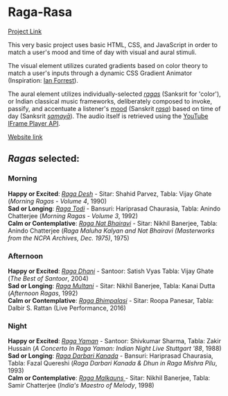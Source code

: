 # Raga-Rasa

<a href="https://raga-rasa.netlify.app/">Project Link</a>

This very basic project uses basic HTML, CSS, and JavaScript in order to match a user's mood and time of day with visual and aural stimuli. 

The visual element utilizes curated gradients based on color theory to match a user's inputs through a dynamic CSS Gradient Animator (Inspiration: <a href="https://www.gradient-animator.com/" target="_blank">Ian Forrest</a>).

The aural element utilizes individually-selected <a href="https://en.wikipedia.org/wiki/Raga" target="_blank">_ragas_</a> (Sanksrit for 'color'), or Indian classical music frameworks, deliberately composed to invoke, passify, and accentuate a listener's <a href="https://www.frontiersin.org/articles/10.3389/fpsyg.2015.00513/full#:~:text=The%20ragas%20with%20emotion%20labels,Todi%2C%20Basant%20Mukhari%2C%20Lalit."> mood</a> (Sanskrit <a href="https://en.wikipedia.org/wiki/Rasa_(aesthetics)">_rasa_</a>) based on time of day (Sanksrit <a href="https://en.wikipedia.org/wiki/Samayā">_samayā_</a>). The audio itself is retrieved using the <a href="https://developers.google.com/youtube/iframe_api_reference" target="_blank"> YouTube IFrame Player API</a>. 


<a href="https://mellifluous-valkyrie-edaa35.netlify.app/">Website link</a>

**<h2>_Ragas_ selected:</h2>**

**<h3>Morning</h3>**
**Happy or Excited**: <a href="https://www.youtube.com/watch?v=7oQj5Qh5ScU">_Raga Desh_</a> - Sitar: Shahid Parvez, Tabla: Vijay Ghate (_Morning Ragas - Volume 4_, 1990)<br>
**Sad or Longing**: <a href="https://www.youtube.com/watch?v=IfA7ZeIZv78">_Raga Todi_</a> - Bansuri: Hariprasad Chaurasia, Tabla: Anindo Chatterjee (_Morning Ragas - Volume 3_, 1992)<br>
**Calm or Contemplative**: <a href ="https://www.youtube.com/watch?v=Meq8Fr7hvF0">_Raga Nat Bhairavi_</a> - Sitar: Nikhil Banerjee, Tabla: Anindo Chatterjee (_Raga Maluha Kalyan and Nat Bhairavi (Masterworks from the NCPA Archives, Dec. 1975)_, 1975)</a>

**<h3>Afternoon</h3>**
**Happy or Excited**: <a href="https://www.youtube.com/watch?v=tW6RWP54Tsg">_Raga Dhani_</a> - Santoor: Satish Vyas Tabla: Vijay Ghate (_The Best of Santoor_, 2004)<br>
**Sad or Longing**: <a href="https://www.youtube.com/watch?v=f5JARal8cL4">_Raga Multani_</a> - Sitar: Nikhil Banerjee, Tabla: Kanai Dutta (_Afternoon Ragas_, 1992)<br>
**Calm or Contemplative**: <a href="https://www.youtube.com/watch?v=bttszaG-fZU">_Raga Bhimpalasi_</a> - Sitar: Roopa Panesar, Tabla: Dalbir S. Rattan (Live Performance, 2016)

**<h3>Night</h3>**
**Happy or Excited**: <a href="https://www.youtube.com/watch?v=I4LP3ziNTlU">_Raga Yaman_</a> - Santoor: Shivkumar Sharma, Tabla: Zakir Hussain (_A Concerto In Raga Yaman: Indian Night Live Stuttgart '88_, 1988)<br>
**Sad or Longing**: <a href="https://www.youtube.com/watch?v=TGQ6LIB8Z6E">_Raga Darbari Kanada_</a> - Bansuri: Hariprasad Chaurasia, Tabla: Fazal Quereshi (_Raga Darbari Kanada & Dhun in Raga Mishra Pilu_, 1993)<br>
**Calm or Contemplative**: <a href="https://www.youtube.com/watch?v=ydQWGnMIpq0">_Raga Malkauns_ </a> - Sitar: Nikhil Banerjee, Tabla: Samir Chatterjee (_India's Maestro of Melody_, 1998)
